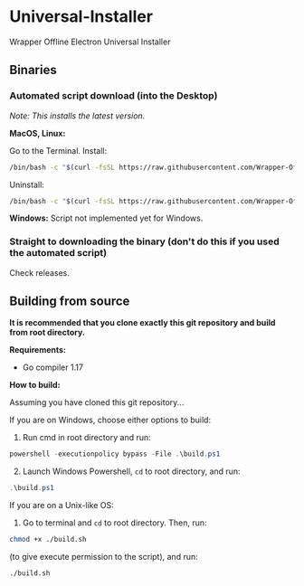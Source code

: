 # Universal-Installer
Wrapper Offline Electron Universal Installer

## Binaries

### Automated script download (into the Desktop)
*Note: This installs the latest version.*

**MacOS, Linux:**

Go to the Terminal.
Install:
```bash
/bin/bash -c "$(curl -fsSL https://raw.githubusercontent.com/Wrapper-Offline-Electron/Universal-Installer/main/install.sh)"
```

Uninstall:
```bash
/bin/bash -c "$(curl -fsSL https://raw.githubusercontent.com/Wrapper-Offline-Electron/Universal-Installer/main/uninstall.sh)"
```

**Windows:**
Script not implemented yet for Windows.

### Straight to downloading the binary (don't do this if you used the automated script)

Check releases.

## Building from source

**It is recommended that you clone exactly this git repository and build from root directory.**

**Requirements:**

* Go compiler 1.17

**How to build:**

Assuming you have cloned this git repository...

If you are on Windows, choose either options to build:

1. Run cmd in root directory and run:
```powershell
powershell -executionpolicy bypass -File .\build.ps1
```
2. Launch Windows Powershell, `cd` to root directory, and run:
```powershell
.\build.ps1
```

If you are on a Unix-like OS:

1. Go to terminal and `cd` to root directory. Then, run:
```sh
chmod +x ./build.sh
```
(to give execute permission to the script), and run:
```sh
./build.sh
```
